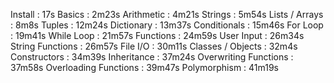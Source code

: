 Install : 17s
Basics : 2m23s
Arithmetic : 4m21s
Strings : 5m54s
Lists / Arrays : 8m8s
Tuples : 12m24s
Dictionary : 13m37s
Conditionals : 15m46s
For Loop : 19m41s
While Loop : 21m57s
Functions : 24m59s
User Input : 26m34s
String Functions : 26m57s
File I/O : 30m11s
Classes / Objects : 32m4s
Constructors : 34m39s
Inheritance : 37m24s
Overwriting Functions : 37m58s
Overloading Functions : 39m47s
Polymorphism : 41m19s